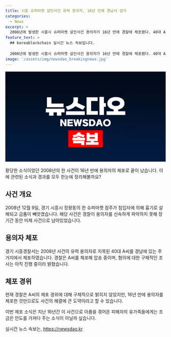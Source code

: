 ```yaml
---
title: 시흥 슈퍼마켓 살인사건 유력 용의자, 16년 만에 경남서 검거
categories:
  - News
excerpt: >
  2008년에 발생한 시흥시 슈퍼마켓 살인사건 용의자가 16년 만에 경찰에 체포됐다. 40대 A씨는 살인과 금품 빼앗기 혐의를 받고 있다. CCTV에 장면이 담겼지만 신원 파악에 어려움을 겪어 미제 사건으로 남았었고, 경찰은 구체적인 체포 경위는 아직 조사 중이라 밝히지 않았다. A씨는 경남에서 체포되어 압송 중이며, 조사를 통해 구체적인 혐의를 밝힐 예정이다. (사진=)
feature_text: >
  ## koreablockchain 실시간 뉴스 속보입니다.

  2008년에 발생한 시흥시 슈퍼마켓 살인사건 용의자가 16년 만에 경찰에 체포됐다. 40대 A씨는 살인과 금품 빼앗기 혐의를 받고 있다. CCTV에 장면이 담겼지만 신원 파악에 어려움을 겪어 미제 사건으로 남았었고, 경찰은 구체적인 체포 경위는 아직 조사 중이라 밝히지 않았다. A씨는 경남에서 체포되어 압송 중이며, 조사를 통해 구체적인 혐의를 밝힐 예정이다. (사진=)
image: '/assets/img/newsdao_breakingnews.jpg'
---
```


<p><img src="/assets/img/newsdao_breakingnews.jpg" alt="koreablockchain 속보" /></p>

<p>황당한 소식이었던 2008년의 한 사건이 16년 만에 용의자의 체포로 끝이 났습니다. 이에 관련된 소식과 경과를 모두 한눈에 정리해볼까요?</p>

<h2 data-ke-size="size26">사건 개요</h2>

<p data-ke-size="size16">2008년 12월 9일, 경기 시흥시 정왕동의 한 슈퍼마켓 점주가 침입자에 의해 흉기로 살해되고 금품이 빼앗겼습니다. 해당 사건은 경찰이 용의자를 신속하게 파악하지 못해 장기간 동안 미제 사건으로 남아있었습니다.</p>

<h2 data-ke-size="size26">용의자 체포</h2>

<p data-ke-size="size16">경기 시흥경찰서는 2008년 사건의 유력 용의자로 지목된 40대 A씨를 경남에 있는 주거지에서 체포하였습니다. 경찰은 A씨를 체포해 압송 중이며, 혐의에 대한 구체적인 조사는 아직 진행 중이라 밝혔습니다.</p>

<h2 data-ke-size="size26">체포 경위</h2>

<p data-ke-size="size16">현재 경찰은 A씨의 체포 경위에 대해 구체적으로 밝히지 않았지만, 16년 만에 용의자를 체포한 것만으로도 사건의 해결에 큰 도약이라고 할 수 있습니다.</p>

<p>이번 체포 소식은 지난 16년간 이 사건으로 아픔을 겪어온 피해자의 유가족들에게는 조금은 안도를 가져다 주는 소식이 아닐까 싶습니다.</p>
실시간 뉴스 속보는, <a href="https://newsdao.kr" rel="dofollow">https://newsdao.kr</a>


